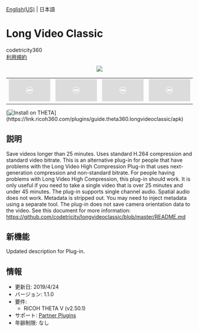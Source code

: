 [English(US)](README.md) | 日本語

# Long Video Classic

codetricity360  
[利用規約](http://www.apache.org/licenses/LICENSE-2.0)

<div align="center"><img src="./1.png"><table><tr><td><img src="./2.png"></td><td><img src="./3.png"></td><td><img src="./4.png"></td><td><img src="./5.png"></td></tr></table></div>

[![Install on THETA](https://assets.ricoh360.com/image/upload/v1/front/theta/install-button.svg?)](https://link.ricoh360.com/plugins/guide.theta360.longvideoclassic/apk)

## 説明

<div id="plugin-description">

Save videos longer than 25 minutes. Uses standard H.264 compression and standard video bitrate. This is an alternative plug-in for people that have problems with the Long Video High Compression Plug-in that uses next-generation compression and non-standard bitrate. For people having problems with Long Video High Compression, this plug-in should work. It is only useful if you need to take a single video that is over 25 minutes and under 45 minutes. The plug-in supports single channel audio. Spatial audio does not work. Metadata is stripped out. You may need to inject metadata using a separate tool. The plug-in does not save camera orientation data to the video. See this document for more information: https://github.com/codetricity/longvideoclassic/blob/master/README.md

</div>

## 新機能

<div id="plugin-whats-new">

Updated description for Plug-in.

</div>

## 情報

- 更新日: 2019/4/24
- バージョン: 1.1.0
- 要件:
  - RICOH THETA V (v2.50.1)
- サポート: [Partner Plugins](https://community.theta360.guide/t/theta-v-long-video-plug-in-recording-beyond-25-minutes/3483)
- 年齢制限: なし
